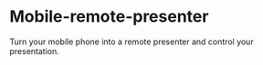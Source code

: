 # Mobile-remote-presenter
Turn your mobile phone into a remote presenter and control your presentation.
